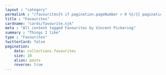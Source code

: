 ```yaml
---
layout : "category"
permalink : "/favourites{% if pagination.pageNumber > 0 %}/{{ pagination.pageNumber + 1}}{% endif %}/"
title : "Favourites"
cardname: "cards/favourite.njk"
meta : "All content tagged Favourites by Vincent Pickering"
summary : "Things I like"
type : "Favourites"
twitterCard: false
pagination:
    data: collections.favourites
    size: 10
    alias: posts
    reverse: true
---
```

